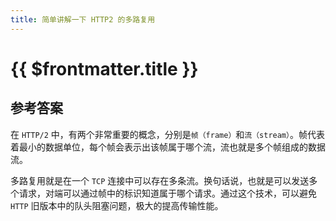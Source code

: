 ```yaml
---
title: 简单讲解一下 HTTP2 的多路复用
---
```


# {{ $frontmatter.title }}

## 参考答案

在 `HTTP/2` 中，有两个非常重要的概念，分别是`帧（frame）`和`流（stream）`。帧代表着最小的数据单位，每个帧会表示出该帧属于哪个流，流也就是多个帧组成的数据流。

多路复用就是在一个 `TCP` 连接中可以存在多条流。换句话说，也就是可以发送多个请求，对端可以通过帧中的标识知道属于哪个请求。通过这个技术，可以避免 `HTTP` 旧版本中的队头阻塞问题，极大的提高传输性能。